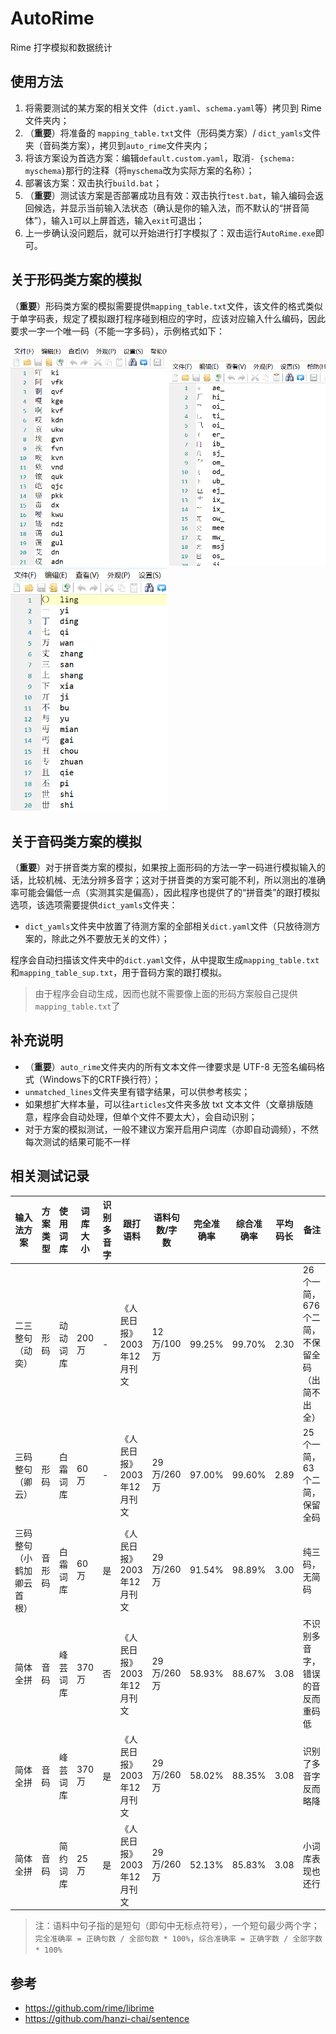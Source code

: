 # AutoRime
Rime 打字模拟和数据统计

## 使用方法

1. 将需要测试的某方案的相关文件（`dict.yaml`、`schema.yaml`等）拷贝到 Rime 文件夹内；
2. （**重要**）将准备的 `mapping_table.txt`文件（形码类方案）/ `dict_yamls`文件夹（音码类方案），拷贝到`auto_rime`文件夹内；
3. 将该方案设为首选方案：编辑`default.custom.yaml`，取消`- {schema: myschema}`那行的注释（将`myschema`改为实际方案的名称）；
4. 部署该方案：双击执行`build.bat`；
5. （**重要**）测试该方案是否部署成功且有效：双击执行`test.bat`，输入编码会返回候选，并显示当前输入法状态（确认是你的输入法，而不默认的“拼音简体”），输入`1`可以上屏首选，输入`exit`可退出；
6. 上一步确认没问题后，就可以开始进行打字模拟了：双击运行`AutoRime.exe`即可。

## 关于形码类方案的模拟

（**重要**）形码类方案的模拟需要提供`mapping_table.txt`文件，该文件的格式类似于单字码表，规定了模拟跟打程序碰到相应的字时，应该对应输入什么编码，因此要求一字一个唯一码（不能一字多码），示例格式如下：

<img src="https://github.com/Litles/AutoRime/blob/main/images/mapping_table_01.png" width="250"/> <img src="https://github.com/Litles/AutoRime/blob/main/images/mapping_table_02.png" width="250"/> <img src="https://github.com/Litles/AutoRime/blob/main/images/mapping_table_03.png" width="250"/>

## 关于音码类方案的模拟

（**重要**）对于拼音类方案的模拟，如果按上面形码的方法一字一码进行模拟输入的话，比较机械、无法分辨多音字；这对于拼音类的方案可能不利，所以测出的准确率可能会偏低一点（实测其实是偏高），因此程序也提供了的“拼音类”的跟打模拟选项，该选项需要提供`dict_yamls`文件夹：

* `dict_yamls`文件夹中放置了待测方案的全部相关`dict.yaml`文件（只放待测方案的，除此之外不要放无关的文件）；

程序会自动扫描该文件夹中的`dict.yaml`文件，从中提取生成`mapping_table.txt`和`mapping_table_sup.txt`，用于音码方案的跟打模拟。

> 由于程序会自动生成，因而也就不需要像上面的形码方案般自己提供`mapping_table.txt`了

## 补充说明

+ （**重要**）`auto_rime`文件夹内的所有文本文件一律要求是 UTF-8 无签名编码格式（Windows下的CRTF换行符）；
+ `unmatched_lines`文件夹里有错字结果，可以供参考核实；
+ 如果想扩大样本量，可以往`articles`文件夹多放 txt 文本文件（文章排版随意，程序会自动处理，但单个文件不要太大），会自动识别；
+ 对于方案的模拟测试，一般不建议方案开启用户词库（亦即自动调频），不然每次测试的结果可能不一样

## 相关测试记录

| 输入法方案 | 方案类型 | 使用词库 | 词库大小 | 识别多音字 | 跟打语料 | 语料句数/字数 | 完全准确率 | 综合准确率 | 平均码长 | 备注 |
| --- | --- | --- | --- | --- | --- | --- | --- | --- | --- | --- |
| 二三整句（动奕） | 形码 | 动动词库 | 200万 | - | 《人民日报》2003年12月刊文 | 12万/100万| 99.25%| 99.70%| 2.30 | 26个一简，676个二简，不保留全码（出简不出全） |
| 三码整句（卿云） | 形码 | 白霜词库 | 60万 | - | 《人民日报》2003年12月刊文 | 29万/260万| 97.00%| 99.60%| 2.89 | 25个一简，63个二简，保留全码 |
| 三码整句（小鹤加卿云首根） | 音形码 | 白霜词库 | 60万 | 是 | 《人民日报》2003年12月刊文 | 29万/260万| 91.54%| 98.89%| 3.00 | 纯三码，无简码 |
| 简体全拼 | 音码 | 峰芸词库 | 370万 | 否 | 《人民日报》2003年12月刊文 | 29万/260万| 58.93%| 88.67%| 3.08 | 不识别多音字，错误的音反而重码低 |
| 简体全拼 | 音码 | 峰芸词库 | 370万 | 是 | 《人民日报》2003年12月刊文 | 29万/260万| 58.02%| 88.35%| 3.08 | 识别了多音字反而略降 |
| 简体全拼 | 音码 | 简约词库 | 25万 | 是 | 《人民日报》2003年12月刊文 | 29万/260万| 52.13%| 85.83%| 3.08 | 小词库表现也还行 |

> 注：语料中句子指的是短句（即句中无标点符号），一个短句最少两个字；`完全准确率 = 正确句数 / 全部句数 * 100%`，`综合准确率 = 正确字数 / 全部字数 * 100%`


## 参考

+ https://github.com/rime/librime
+ https://github.com/hanzi-chai/sentence
